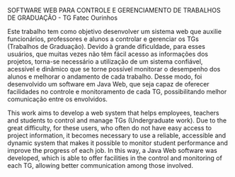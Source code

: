 SOFTWARE WEB PARA CONTROLE E GERENCIAMENTO DE TRABALHOS DE GRADUAÇÃO - TG Fatec Ourinhos

Este trabalho tem como objetivo desenvolver um sistema web que auxilie funcionários, professores e alunos a controlar e gerenciar os TGs (Trabalhos de Graduação). Devido à grande dificuldade, para esses usuários, que muitas vezes não têm fácil acesso as informações dos projetos, torna-se necessário a utilização de um sistema confiável, acessível e dinâmico que se torne possível monitorar o desempenho dos alunos e melhorar o andamento de cada trabalho. Desse modo, foi desenvolvido um software em Java Web, que seja capaz de oferecer facilidades no controle e monitoramento de cada TG, possibilitando melhor comunicação entre os envolvidos. 

This work aims to develop a web system that helps employees, teachers and students to control and manage TGs (Undergraduate work). Due to the great difficulty, for these users, who often do not have easy access to project information, it becomes necessary to use a reliable, accessible and dynamic system that makes it possible to monitor student performance and improve the progress of each job. In this way, a Java Web software was developed, which is able to offer facilities in the control and monitoring of each TG, allowing better communication among those involved. 
